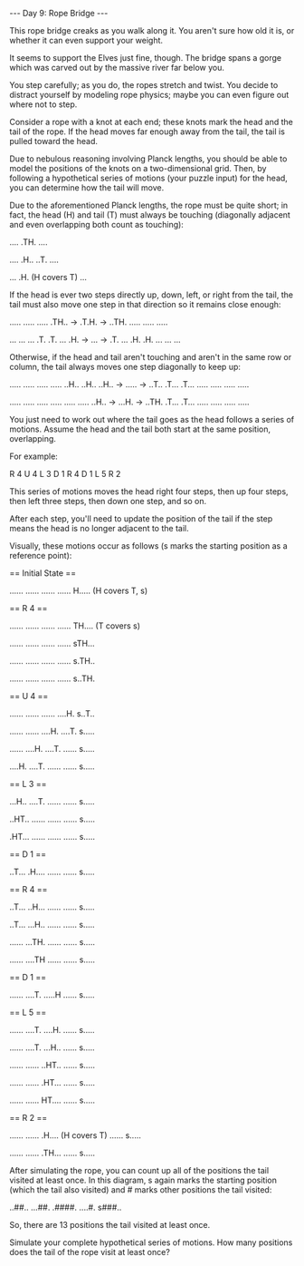 --- Day 9: Rope Bridge ---

This rope bridge creaks as you walk along it. 
You aren't sure how old it is, 
or whether it can even support your weight.

It seems to support the Elves just fine, though. 
The bridge spans a gorge 
which was carved out by the massive river far below you.

You step carefully; as you do, the ropes stretch and twist. 
You decide to distract yourself by modeling rope physics; 
maybe you can even figure out where not to step.

Consider a rope with a knot at each end; 
these knots mark the head and the tail of the rope. 
If the head moves far enough away from the tail, 
the tail is pulled toward the head.

Due to nebulous reasoning involving Planck lengths, 
you should be able to model the positions of the knots 
on a two-dimensional grid. 
Then, by following a hypothetical series of motions 
(your puzzle input) 
for the head, 
you can determine how the tail will move.

Due to the aforementioned Planck lengths, 
the rope must be quite short; 
in fact, 
the head (H) and tail (T) must always be touching 
(diagonally adjacent and even overlapping both count as touching):

....
.TH.
....

....
.H..
..T.
....

...
.H. (H covers T)
...

If the head is ever two steps directly up, down, left, or right 
from the tail, 
the tail must also move 
one step in that direction so it remains close enough:

.....    .....    .....
.TH.. -> .T.H. -> ..TH.
.....    .....    .....

...    ...    ...
.T.    .T.    ...
.H. -> ... -> .T.
...    .H.    .H.
...    ...    ...

Otherwise, 
if the head and tail aren't touching 
and aren't in the same row or column, 
the tail always moves one step diagonally to keep up:

.....    .....    .....
.....    ..H..    ..H..
..H.. -> ..... -> ..T..
.T...    .T...    .....
.....    .....    .....

.....    .....    .....
.....    .....    .....
..H.. -> ...H. -> ..TH.
.T...    .T...    .....
.....    .....    .....

You just need to work out where the tail goes 
as the head follows a series of motions. 
Assume the head and the tail both start at the same position, 
overlapping.

For example:

R 4
U 4
L 3
D 1
R 4
D 1
L 5
R 2

This series of motions moves the head right four steps, 
then up four steps, 
then left three steps, 
then down one step, and so on. 

After each step, 
you'll need to update the position of the tail 
if the step means the head is no longer adjacent to the tail. 

Visually, 
these motions occur as follows 
(s marks the starting position as a reference point):

== Initial State ==

......
......
......
......
H.....  (H covers T, s)

== R 4 ==

......
......
......
......
TH....  (T covers s)

......
......
......
......
sTH...

......
......
......
......
s.TH..

......
......
......
......
s..TH.

== U 4 ==

......
......
......
....H.
s..T..

......
......
....H.
....T.
s.....

......
....H.
....T.
......
s.....

....H.
....T.
......
......
s.....

== L 3 ==

...H..
....T.
......
......
s.....

..HT..
......
......
......
s.....

.HT...
......
......
......
s.....

== D 1 ==

..T...
.H....
......
......
s.....

== R 4 ==

..T...
..H...
......
......
s.....

..T...
...H..
......
......
s.....

......
...TH.
......
......
s.....

......
....TH
......
......
s.....

== D 1 ==

......
....T.
.....H
......
s.....

== L 5 ==

......
....T.
....H.
......
s.....

......
....T.
...H..
......
s.....

......
......
..HT..
......
s.....

......
......
.HT...
......
s.....

......
......
HT....
......
s.....

== R 2 ==

......
......
.H....  (H covers T)
......
s.....

......
......
.TH...
......
s.....

After simulating the rope, 
you can count up all of the positions the tail visited 
at least once. 
In this diagram, 
s again marks the starting position 
(which the tail also visited) 
and # marks other positions the tail visited:

..##..
...##.
.####.
....#.
s###..

So, there are 13 positions the tail visited at least once.

Simulate your complete hypothetical series of motions. 
How many positions does the tail of the rope visit at least once?


